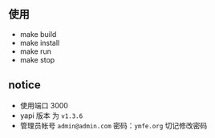 ## 使用

* make build
* make install
* make run
* make stop

## notice

* 使用端口 3000
* yapi 版本 为 `v1.3.6`
* 管理员帐号 `admin@admin.com` 密码：`ymfe.org` 切记修改密码